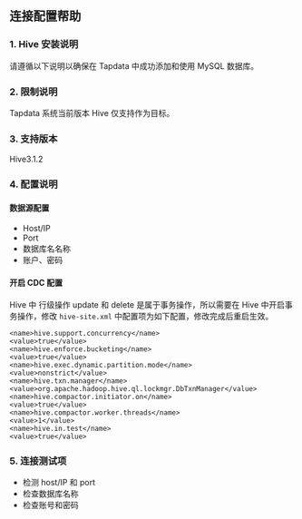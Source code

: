 ## **连接配置帮助**

### **1. Hive 安装说明**

请遵循以下说明以确保在 Tapdata 中成功添加和使用 MySQL 数据库。

### **2. 限制说明**

Tapdata 系统当前版本 Hive 仅支持作为目标。

### **3. 支持版本**

Hive3.1.2

### **4. 配置说明**

#### 数据源配置

- Host/IP
- Port
- 数据库名名称
- 账户、密码

#### 开启 CDC 配置

Hive 中 行级操作 update 和 delete 是属于事务操作，所以需要在 Hive 中开启事务操作，修改 `hive-site.xml` 中配置项为如下配置，修改完成后重启生效。

```
<name>hive.support.concurrency</name>
<value>true</value>
<name>hive.enforce.bucketing</name>
<value>true</value>
<name>hive.exec.dynamic.partition.mode</name>
<value>nonstrict</value>
<name>hive.txn.manager</name>
<value>org.apache.hadoop.hive.ql.lockmgr.DbTxnManager</value>
<name>hive.compactor.initiator.on</name>
<value>true</value>
<name>hive.compactor.worker.threads</name>
<value>1</value>
<name>hive.in.test</name>
<value>true</value>
```

### **5. 连接测试项**

- 检测 host/IP 和 port
- 检查数据库名称
- 检查账号和密码
